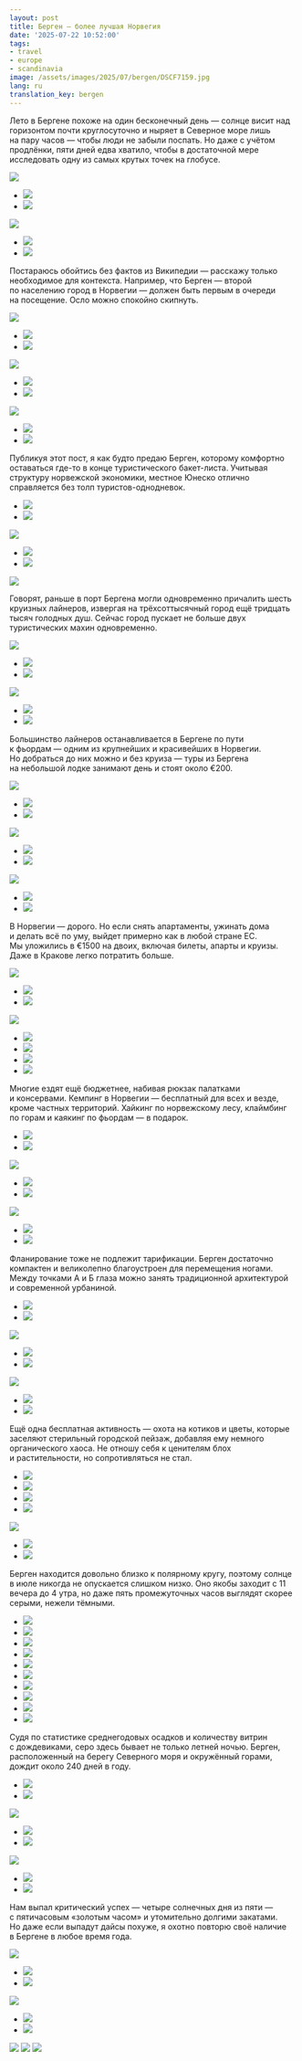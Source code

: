 ```yaml
---
layout: post
title: Берген — более лучшая Норвегия
date: '2025-07-22 10:52:00'
tags:
- travel
- europe
- scandinavia
image: /assets/images/2025/07/bergen/DSCF7159.jpg
lang: ru
translation_key: bergen
---
```


Лето в Бергене похоже на один бесконечный день — солнце висит над горизонтом почти круглосуточно и ныряет в Северное море лишь на пару часов — чтобы люди не забыли поспать. Но даже с учётом продлёнки, пяти дней едва хватило, чтобы в достаточной мере исследовать одну из самых крутых точек на глобусе.

![](/assets/images/2025/07/bergen/DSCF7159.jpg)
- ![](/assets/images/2025/07/bergen/DSCF6754.jpg)
- ![](/assets/images/2025/07/bergen/DSCF6851.jpg)

![](/assets/images/2025/07/bergen/DSCF6777.jpg)
- ![](/assets/images/2025/07/bergen/DSCF6761.jpg)
- ![](/assets/images/2025/07/bergen/DSCF6766.jpg)

Постараюсь обойтись без фактов из Википедии — расскажу только необходимое для контекста. Например, что Берген — второй по населению город в Норвегии — должен быть первым в очереди на посещение. Осло можно спокойно скипнуть.

![](/assets/images/2025/07/bergen/DSCF7249.jpg)
- ![](/assets/images/2025/07/bergen/DSCF6397.jpg)
- ![](/assets/images/2025/07/bergen/DSCF6442.jpg)

![](/assets/images/2025/07/bergen/DSCF6792.jpg)
- ![](/assets/images/2025/07/bergen/DSCF6769.jpg)
- ![](/assets/images/2025/07/bergen/DSCF6758.jpg)

![](/assets/images/2025/07/bergen/DSCF6767.jpg)
- ![](/assets/images/2025/07/bergen/DSCF6794.jpg)
- ![](/assets/images/2025/07/bergen/DSCF6796.jpg)

Публикуя этот пост, я как будто предаю Берген, которому комфортно оставаться где-то в конце туристического бакет-листа. Учитывая структуру норвежской экономики, местное Юнеско отлично справляется без толп туристов-однодневок.

- ![](/assets/images/2025/07/bergen/DSCF6422.jpg)
- ![](/assets/images/2025/07/bergen/DSCF6431.jpg)

![](/assets/images/2025/07/bergen/DSCF7116.jpg)
- ![](/assets/images/2025/07/bergen/DSCF7344.jpg)
- ![](/assets/images/2025/07/bergen/DSCF7106.jpg)

![](/assets/images/2025/07/bergen/DSCF7108.jpg)

Говорят, раньше в порт Бергена могли одновременно причалить шесть круизных лайнеров, извергая на трёхсоттысячный город ещё тридцать тысяч голодных душ. Сейчас город пускает не больше двух туристических махин одновременно.

![](/assets/images/2025/07/bergen/DSCF7307.jpg)
- ![](/assets/images/2025/07/bergen/DSCF6704.jpg)
- ![](/assets/images/2025/07/bergen/DSCF6715.jpg)

![](/assets/images/2025/07/bergen/DSCF6368.jpg)
- ![](/assets/images/2025/07/bergen/DSCF6453.jpg)
- ![](/assets/images/2025/07/bergen/DSCF7237.jpg)

Большинство лайнеров останавливается в Бергене по пути к фьордам — одним из крупнейших и красивейших в Норвегии. Но добраться до них можно и без круиза — туры из Бергена на небольшой лодке занимают день и стоят около €200.

![](/assets/images/2025/07/bergen/DSCF7040.jpg)
- ![](/assets/images/2025/07/bergen/DSCF6605.jpg)
- ![](/assets/images/2025/07/bergen/DSCF6630.jpg)

![](/assets/images/2025/07/bergen/DSCF6969.jpg)
- ![](/assets/images/2025/07/bergen/DSCF6984.jpg)
- ![](/assets/images/2025/07/bergen/DSCF6992.jpg)

![](/assets/images/2025/07/bergen/DSCF6988.jpg)
- ![](/assets/images/2025/07/bergen/DSCF7001.jpg)
- ![](/assets/images/2025/07/bergen/DSCF6645.jpg)

В Норвегии — дорого. Но если снять апартаменты, ужинать дома и делать всё по уму, выйдет примерно как в любой стране ЕС. Мы уложились в €1500 на двоих, включая билеты, апарты и круизы. Даже в Кракове легко потратить больше.

![](/assets/images/2025/07/bergen/DSCF7035.jpg)
- ![](/assets/images/2025/07/bergen/DSCF6922.jpg)
- ![](/assets/images/2025/07/bergen/DSCF6905.jpg)

![](/assets/images/2025/07/bergen/DSCF6637.jpg)
- ![](/assets/images/2025/07/bergen/DSCF7103.jpg)
- ![](/assets/images/2025/07/bergen/DSCF7104.jpg)
- ![](/assets/images/2025/07/bergen/DSCF7176.jpg)
- ![](/assets/images/2025/07/bergen/DSCF7245.jpg)

Многие ездят ещё бюджетнее, набивая рюкзак палатками и консервами. Кемпинг в Норвегии — бесплатный для всех и везде, кроме частных территорий. Хайкинг по норвежскому лесу, клаймбинг по горам и каякинг по фьордам — в подарок.

- ![](/assets/images/2025/07/bergen/DSCF7263.jpg)
- ![](/assets/images/2025/07/bergen/DSCF7312.jpg)

![](/assets/images/2025/07/bergen/DSCF7288.jpg)
- ![](/assets/images/2025/07/bergen/DSCF7253.jpg)
- ![](/assets/images/2025/07/bergen/DSCF7313.jpg)

![](/assets/images/2025/07/bergen/DSCF7301.jpg)
- ![](/assets/images/2025/07/bergen/DSCF7276.jpg)
- ![](/assets/images/2025/07/bergen/DSCF7317.jpg)

Фланирование тоже не подлежит тарификации. Берген достаточно компактен и великолепно благоустроен для перемещения ногами. Между точками А и Б глаза можно занять традиционной архитектурой и современной урбаниной.

- ![](/assets/images/2025/07/bergen/DSCF6330.jpg)
- ![](/assets/images/2025/07/bergen/DSCF7128.jpg)

![](/assets/images/2025/07/bergen/DSCF6757.jpg)
- ![](/assets/images/2025/07/bergen/DSCF7124.jpg)
- ![](/assets/images/2025/07/bergen/DSCF7146.jpg)

![](/assets/images/2025/07/bergen/DSCF7163.jpg)
- ![](/assets/images/2025/07/bergen/DSCF7145.jpg)
- ![](/assets/images/2025/07/bergen/DSCF6439.jpg)

Ещё одна бесплатная активность — охота на котиков и цветы, которые заселяют стерильный городской пейзаж, добавляя ему немного органического хаоса. Не отношу себя к ценителям блох и растительности, но сопротивляться не стал.

- ![](/assets/images/2025/07/bergen/DSCF6391.jpg)
- ![](/assets/images/2025/07/bergen/DSCF7242.jpg)
- ![](/assets/images/2025/07/bergen/DSCF6369.jpg)
- ![](/assets/images/2025/07/bergen/DSCF6338.jpg)

![](/assets/images/2025/07/bergen/DSCF7239.jpg)
- ![](/assets/images/2025/07/bergen/DSCF7053.jpg)
- ![](/assets/images/2025/07/bergen/DSCF6786.jpg)

Берген находится довольно близко к полярному кругу, поэтому солнце в июле никогда не опускается слишком низко. Оно якобы заходит с 11 вечера до 4 утра, но даже пять промежуточных часов выглядят скорее серыми, нежели тёмными.

- ![](/assets/images/2025/07/bergen/DSCF7052.jpg)
- ![](/assets/images/2025/07/bergen/DSCF7062.jpg)
- ![](/assets/images/2025/07/bergen/DSCF7067.jpg)
- ![](/assets/images/2025/07/bergen/DSCF7069.jpg)
- ![](/assets/images/2025/07/bergen/DSCF7070.jpg)
- ![](/assets/images/2025/07/bergen/DSCF7077.jpg)
- ![](/assets/images/2025/07/bergen/DSCF7078.jpg)
- ![](/assets/images/2025/07/bergen/DSCF7083.jpg)
- ![](/assets/images/2025/07/bergen/DSCF7372.jpg)
- ![](/assets/images/2025/07/bergen/DSCF7377.jpg)

Судя по статистике среднегодовых осадков и количеству витрин с дождевиками, серо здесь бывает не только летней ночью. Берген, расположенный на берегу Северного моря и окружённый горами, дождит около 240 дней в году.

- ![](/assets/images/2025/07/bergen/DSCF7319.jpg)
- ![](/assets/images/2025/07/bergen/DSCF7339.jpg)

![](/assets/images/2025/07/bergen/DSCF6379.jpg)
- ![](/assets/images/2025/07/bergen/DSCF7341.jpg)
- ![](/assets/images/2025/07/bergen/DSCF7348.jpg)

![](/assets/images/2025/07/bergen/DSCF7364.jpg)
- ![](/assets/images/2025/07/bergen/DSCF7353.jpg)
- ![](/assets/images/2025/07/bergen/DSCF7243.jpg)

Нам выпал критический успех — четыре солнечных дня из пяти — с пятичасовым «золотым часом» и утомительно долгими закатами. Но даже если выпадут дайсы похуже, я охотно повторю своё наличие в Бергене в любое время года.

![](/assets/images/2025/07/bergen/DSCF6481.jpg)
- ![](/assets/images/2025/07/bergen/DSCF6475.jpg)
- ![](/assets/images/2025/07/bergen/DSCF6479.jpg)

![](/assets/images/2025/07/bergen/DSCF6815.jpg)
- ![](/assets/images/2025/07/bergen/DSCF7200.jpg)
- ![](/assets/images/2025/07/bergen/DSCF6470.jpg)

![](/assets/images/2025/07/bergen/DSCF7210.jpg)
![](/assets/images/2025/07/bergen/DSCF6468.jpg)
![](/assets/images/2025/07/bergen/DSCF7224.jpg)
